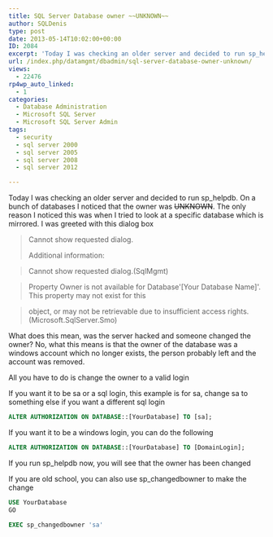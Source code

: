 ```yaml
---
title: SQL Server Database owner ~~UNKNOWN~~
author: SQLDenis
type: post
date: 2013-05-14T10:02:00+00:00
ID: 2084
excerpt: 'Today I was checking an older server and decided to run sp_helpdb. On a bunch of databases I noticed that the owner was ~~UNKNOWN~~. The only reason I noticed this was when I tried to look at a specific database which is mirrored. I was greeted with thi&hellip;'
url: /index.php/datamgmt/dbadmin/sql-server-database-owner-unknown/
views:
  - 22476
rp4wp_auto_linked:
  - 1
categories:
  - Database Administration
  - Microsoft SQL Server
  - Microsoft SQL Server Admin
tags:
  - security
  - sql server 2000
  - sql server 2005
  - sql server 2008
  - sql server 2012

---
```

Today I was checking an older server and decided to run sp_helpdb. On a bunch of databases I noticed that the owner was ~~UNKNOWN~~. The only reason I noticed this was when I tried to look at a specific database which is mirrored. I was greeted with this dialog box

> Cannot show requested dialog.
> 
> Additional information:
    
> Cannot show requested dialog.(SqlMgmt)
      
> Property Owner is not available for Database'[Your Database Name]'. This property may not exist for this
      
> object, or may not be retrievable due to insufficient access rights. (Microsoft.SqlServer.Smo)

What does this mean, was the server hacked and someone changed the owner? No, what this means is that the owner of the database was a windows account which no longer exists, the person probably left and the account was removed.

All you have to do is change the owner to a valid login

If you want it to be sa or a sql login, this example is for sa, change sa to something else if you want a different sql login

```sql
ALTER AUTHORIZATION ON DATABASE::[YourDatabase] TO [sa];
```

If you want it to be a windows login, you can do the following

```sql
ALTER AUTHORIZATION ON DATABASE::[YourDatabase] TO [DomainLogin];
```

If you run sp_helpdb now, you will see that the owner has been changed

If you are old school, you can also use sp_changedbowner to make the change

```sql
USE YourDatabase
GO

EXEC sp_changedbowner 'sa'
```
